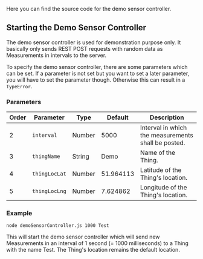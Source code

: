 Here you can find the source code for the demo sensor controller.

## Starting the Demo Sensor Controller

The demo sensor controller is used for demonstration purpose only. It basically only sends REST POST requests with random data as Measurements in intervals to the server.

To specify the demo sensor controller, there are some parameters which can be set. If a parameter is not set but you want to set a later parameter, you will have to set the parameter though. Otherwise this can result in a `TypeError`.

### Parameters

Order | Parameter     | Type   | Default   | Description
------|---------------|--------|-----------|------------
2     | `interval`    | Number | 5000      | Interval in which the measurements shall be posted.
3     | `thingName`   | String | Demo      | Name of the Thing.
4     | `thingLocLat` | Number | 51.964113 | Latitude of the Thing's location.
5     | `thingLocLng` | Number | 7.624862  | Longitude of the Thing's location.

### Example

`node demoSensorController.js 1000 Test`

This will start the demo sensor controller which will send new Measurements in an interval of 1 second (= 1000 milliseconds) to a Thing with the name Test. The Thing's location remains the default location.
